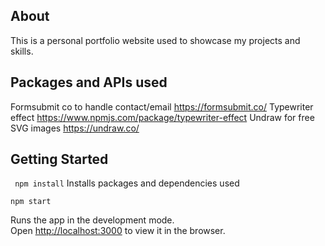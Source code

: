 ## About
This is a personal portfolio website used to showcase my projects and skills.

## Packages and APIs used
Formsubmit co to handle contact/email https://formsubmit.co/
Typewriter effect https://www.npmjs.com/package/typewriter-effect
Undraw for free SVG images https://undraw.co/

## Getting Started


``` npm install```
Installs packages and dependencies used

```npm start```

Runs the app in the development mode.  
Open  [http://localhost:3000](http://localhost:3000/)  to view it in the browser.
